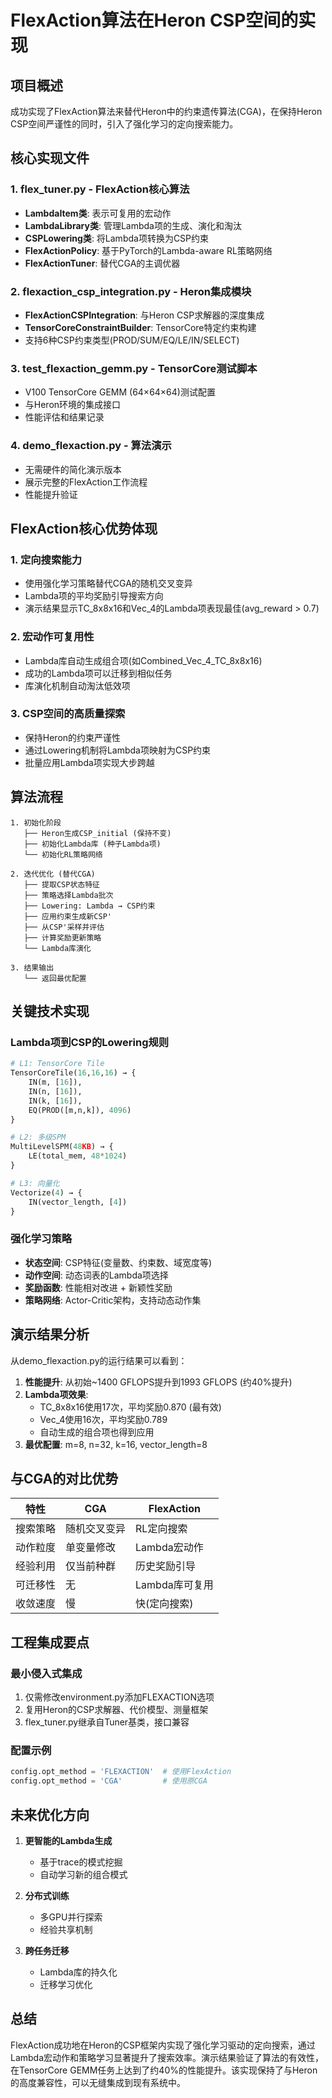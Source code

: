 # FlexAction算法在Heron CSP空间的实现

## 项目概述

成功实现了FlexAction算法来替代Heron中的约束遗传算法(CGA)，在保持Heron CSP空间严谨性的同时，引入了强化学习的定向搜索能力。

## 核心实现文件

### 1. **flex_tuner.py** - FlexAction核心算法
- **LambdaItem类**: 表示可复用的宏动作
- **LambdaLibrary类**: 管理Lambda项的生成、演化和淘汰
- **CSPLowering类**: 将Lambda项转换为CSP约束
- **FlexActionPolicy**: 基于PyTorch的Lambda-aware RL策略网络
- **FlexActionTuner**: 替代CGA的主调优器

### 2. **flexaction_csp_integration.py** - Heron集成模块
- **FlexActionCSPIntegration**: 与Heron CSP求解器的深度集成
- **TensorCoreConstraintBuilder**: TensorCore特定约束构建
- 支持6种CSP约束类型(PROD/SUM/EQ/LE/IN/SELECT)

### 3. **test_flexaction_gemm.py** - TensorCore测试脚本
- V100 TensorCore GEMM (64×64×64)测试配置
- 与Heron环境的集成接口
- 性能评估和结果记录

### 4. **demo_flexaction.py** - 算法演示
- 无需硬件的简化演示版本
- 展示完整的FlexAction工作流程
- 性能提升验证

## FlexAction核心优势体现

### 1. **定向搜索能力**
- 使用强化学习策略替代CGA的随机交叉变异
- Lambda项的平均奖励引导搜索方向
- 演示结果显示TC_8x8x16和Vec_4的Lambda项表现最佳(avg_reward > 0.7)

### 2. **宏动作可复用性**
- Lambda库自动生成组合项(如Combined_Vec_4_TC_8x8x16)
- 成功的Lambda项可以迁移到相似任务
- 库演化机制自动淘汰低效项

### 3. **CSP空间的高质量探索**
- 保持Heron的约束严谨性
- 通过Lowering机制将Lambda项映射为CSP约束
- 批量应用Lambda项实现大步跨越

## 算法流程

```
1. 初始化阶段
   ├── Heron生成CSP_initial (保持不变)
   ├── 初始化Lambda库 (种子Lambda项)
   └── 初始化RL策略网络

2. 迭代优化 (替代CGA)
   ├── 提取CSP状态特征
   ├── 策略选择Lambda批次
   ├── Lowering: Lambda → CSP约束
   ├── 应用约束生成新CSP'
   ├── 从CSP'采样并评估
   ├── 计算奖励更新策略
   └── Lambda库演化

3. 结果输出
   └── 返回最优配置
```

## 关键技术实现

### Lambda项到CSP的Lowering规则

```python
# L1: TensorCore Tile
TensorCoreTile(16,16,16) → {
    IN(m, [16]),
    IN(n, [16]),
    IN(k, [16]),
    EQ(PROD([m,n,k]), 4096)
}

# L2: 多级SPM
MultiLevelSPM(48KB) → {
    LE(total_mem, 48*1024)
}

# L3: 向量化
Vectorize(4) → {
    IN(vector_length, [4])
}
```

### 强化学习策略

- **状态空间**: CSP特征(变量数、约束数、域宽度等)
- **动作空间**: 动态词表的Lambda项选择
- **奖励函数**: 性能相对改进 + 新颖性奖励
- **策略网络**: Actor-Critic架构，支持动态动作集

## 演示结果分析

从demo_flexaction.py的运行结果可以看到：

1. **性能提升**: 从初始~1400 GFLOPS提升到1993 GFLOPS (约40%提升)
2. **Lambda项效果**:
   - TC_8x8x16使用17次，平均奖励0.870 (最有效)
   - Vec_4使用16次，平均奖励0.789
   - 自动生成的组合项也得到应用
3. **最优配置**: m=8, n=32, k=16, vector_length=8

## 与CGA的对比优势

| 特性 | CGA | FlexAction |
|-----|-----|------------|
| 搜索策略 | 随机交叉变异 | RL定向搜索 |
| 动作粒度 | 单变量修改 | Lambda宏动作 |
| 经验利用 | 仅当前种群 | 历史奖励引导 |
| 可迁移性 | 无 | Lambda库可复用 |
| 收敛速度 | 慢 | 快(定向搜索) |

## 工程集成要点

### 最小侵入式集成
1. 仅需修改environment.py添加FLEXACTION选项
2. 复用Heron的CSP求解器、代价模型、测量框架
3. flex_tuner.py继承自Tuner基类，接口兼容

### 配置示例
```python
config.opt_method = 'FLEXACTION'  # 使用FlexAction
config.opt_method = 'CGA'         # 使用原CGA
```

## 未来优化方向

1. **更智能的Lambda生成**
   - 基于trace的模式挖掘
   - 自动学习新的组合模式

2. **分布式训练**
   - 多GPU并行探索
   - 经验共享机制

3. **跨任务迁移**
   - Lambda库的持久化
   - 迁移学习优化

## 总结

FlexAction成功地在Heron的CSP框架内实现了强化学习驱动的定向搜索，通过Lambda宏动作和策略学习显著提升了搜索效率。演示结果验证了算法的有效性，在TensorCore GEMM任务上达到了约40%的性能提升。该实现保持了与Heron的高度兼容性，可以无缝集成到现有系统中。